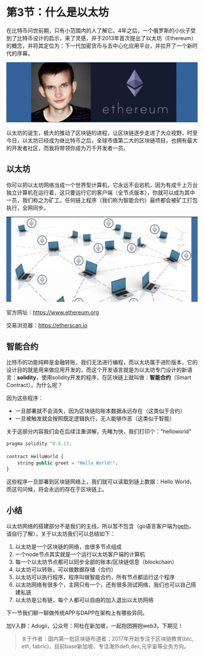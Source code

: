 #  第3节：什么是以太坊

在比特币问世前期，只有小范围内的人了解它。4年之后，一个俄罗斯的小伙子受到了比特币设计的启示，来了灵感，并于2013年首次提出了以太坊（Ethereum）的概念，并将其定位为：下一代加密货币与去中心化应用平台，并拉开了一个新时代的序幕。

![v_ethereum](assets/v_ethereum.png)



以太坊的诞生，极大的推动了区块链的进程，让区块链逐步走进了大众视野，时至今日，以太坊已经成为继比特币之后，全球市值第二大的区块链项目，也拥有最大的开发者社区，而我将带领你成为万千开发者一员。



## 以太坊

你可以把以太坊网络当成一个世界型计算机，它永远不会宕机，因为有成千上万台独立计算机在运行着，这只要运行它的客户端（全节点版本），你就可以成为其中一员，我们称之为矿工。任何链上程序（我们称为智能合约）最终都会被矿工打包执行，全网同步。

![image-20220815202020257](assets/image-20220815202020257.png)

官方网址：https://www.ethereum.org

交易浏览器：https://etherscan.io



## 智能合约

比特币的功能纯粹是金融转账，我们无法进行编程，而以太坊属于进阶版本，它的设计目的就是用来做应用开发的，而这个开发语言就是为以太坊专门设计的新语言：**solidity**，使用solidity开发的程序，在区块链上就叫做：**智能合约**（Smart Contract），为什么呢？

因为这些程序：

- 一旦部署就不会消失，因为区块链的账本数据永远存在（这类似于合约）
- 一旦被触发就会按照既定逻辑执行，无人能够作恶（这类似于智能）



关于这部分内容我们会在后续注重讲解，先睹为快，我们打印个："helloworld"

```js
pragma solidity ^0.8.13;

contract HelloWorld {
    string public greet = "Hello World!";
}
```

这些程序一旦部署到区块链网络上，我们就可以读取到链上数据：Hello World，而这句问候，将会永远的存在于区块链上。



## 小结

以太坊网络的搭建部分不是我们的主线，所以暂不包含（go语言客户端为[geth](https://geth.ethereum.org/)，请自行了解），关于以太坊我们可以总结如下：

1. 以太坊是一个区块链的网络，由很多节点组成
2. 一个node节点其实就是一个运行以太坊客户端的计算机
3. 每一个以太坊节点都可以同步全部的账本/区块链信息（blockchain）
4. 以太坊可以转账，可以做数据存储（合约）
5. 以太坊可以执行程序，程序叫做智能合约，所有节点都运行这个程序
6. 以太坊网络有很多个，主网只有一个，还有很多测试网络，我们也可以自己搭建私链
7. 以太坊是公有链，每个人都可以自由的加入退出以太坊网络



下一节我们聊一聊做传统APP与DAPP在架构上有哪些异同。



加V入群：Adugii，公众号：阿杜在新加坡，一起抱团拥抱web3，下期见！



> 关于作者：国内第一批区块链布道者；2017年开始专注于区块链教育(btc, eth, fabric)，目前base新加坡，专注海外defi,dex,元宇宙等业务方向。
